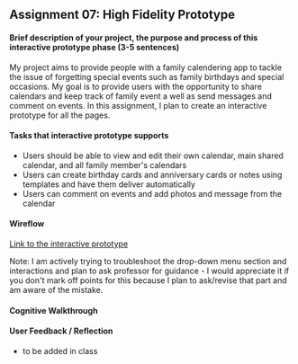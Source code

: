 ## Assignment 07: High Fidelity Prototype

#### Brief description of your project, the purpose and process of this interactive prototype phase (3-5 sentences)
My project aims to provide people with a family calendering app to tackle the issue of forgetting special events such as family birthdays and special occasions. My goal is to provide users with the opportunity to share calendars and keep track of family event a well as send messages and comment on events. In this assignment, I plan to create an interactive prototype for all the pages. 

#### Tasks that interactive prototype supports
- Users should be able to view and edit their own calendar, main shared calendar, and all family member's calendars
- Users can create birthday cards and anniversary cards or notes using templates and have them deliver automatically
- Users can comment on events and add photos and message from the calendar

#### Wireflow
[Link to the interactive prototype](https://www.figma.com/file/iewH1ZKsQL62HzVCxgVLeI/A7-High-Fidelity-Prototype?type=design&node-id=0%3A1&t=WhU8NHt5q4X63JE7-1)

Note: I am actively trying to troubleshoot the drop-down menu section and interactions and plan to ask professor for guidance - I would appreciate it if you don't mark off points for this because I plan to ask/revise that part and am aware of the mistake. 

#### Cognitive Walkthrough

#### User Feedback / Reflection
- to be added in class

